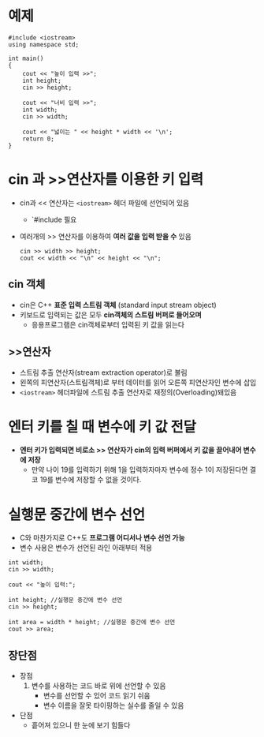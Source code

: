 # 예제
```
#include <iostream>
using namespace std;

int main()
{
	cout << "높이 입력 >>";
	int height;
	cin >> height;

	cout << "너비 입력 >>";
	int width;
	cin >> width;

	cout << "넓이는 " << height * width << '\n';
	return 0;
}
```

# cin 과 >>연산자를 이용한 키 입력
- cin과 << 연산자는 `<iostream>` 헤더 파일에 선언되어 있음
	- `#include <iostream> 필요

- 여러개의 >> 연산자를 이용하여 **여러 값을 입력 받을 수** 있음
	```
	cin >> width >> height;
	cout << width << "\n" << height << "\n";
	```

## cin 객체
- cin은 C++ **표준 입력 스트림 객체** (standard input stream object)
-  키보드로 입력되는 값은 모두 **cin객체의 스트림 버퍼로 들어오며**
	- 응용프로그램은  cin객체로부터 입력된 키 값을 읽는다

## >>연산자
- 스트림 추출 연산자(stream extraction operator)로 불림
- 왼쪽의 피연산자(스트림객체)로 부터 데이터를 읽어 오른쪽 피연산자인 변수에 삽입
- `<iostream>` 헤더파일에 스트림 추출 연산자로 재정의(Overloading)돼있음

# 엔터 키를 칠 때 변수에 키 값 전달
- **엔터 키가 입력되면 비로소 >> 연산자가 cin의 입력 버퍼에서 키 값을 끌어내어 변수에 저장**
	- 만약 나이 19를 입력하기 위해 1을 입력하자마자 변수에 정수 1이 저장된다면 결코 19를 변수에 저장할 수 없을 것이다.

# 실행문 중간에 변수 선언
- C와 마찬가지로 C++도 **프로그램 어디서나 변수 선언 가능**
- 변수 사용은 변수가 선언된 라인 아래부터 적용
```
int width;
cin >> width; 

cout << "높이 입력:";

int height; //실행문 중간에 변수 선언
cin >> height; 

int area = width * height; //실행문 중간에 변수 선언
cout >> area;
```
## 장단점
- 장점
	1. 변수를 사용하는 코드 바로 위에 선언할 수 있음
		- 변수를 선언할 수 있어 코드 읽기 쉬움
		- 변수 이름을 잘못 타이핑하는 실수를 줄일 수 있음
- 단점
	- 흩어져 있으니 한 눈에 보기 힘들다


